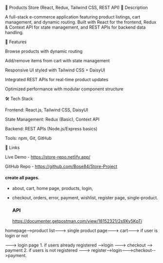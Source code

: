 📝 Products Store (React, Redux, Tailwind CSS, REST API)
📌 Description

A full-stack e-commerce application featuring product listings, cart management, and dynamic routing. Built with React for the frontend, Redux & Context API for state management, and REST APIs for backend data handling.

🚀 Features

Browse products with dynamic routing

Add/remove items from cart with state management

Responsive UI styled with Tailwind CSS + DaisyUI

Integrated REST APIs for real-time product updates

Optimized performance with modular component structure

🛠 Tech Stack

Frontend: React.js, Tailwind CSS, DaisyUI

State Management: Redux (Basic), Context API

Backend: REST APIs (Node.js/Express basics)

Tools: npm, Git, GitHub


🔗 Links

Live Demo - https://store-repo.netlify.app/

GitHub Repo - https://github.com/Bose84/Store-Project

#### create all pages.

- about, cart, home page, products, login,
- checkout, orders, error, payment, wishlist,
  register page, single-product.

  ### API

  https://documenter.getpostman.com/view/18152321/2s9Xy5KpTi

homepage-->product list---> single product page---> cart---> if user is login or not

---> login page 1. if users already registered -->login ---> checkout --> payment 2. if users is not registered ---> register-->login--->checkout-->payment.
